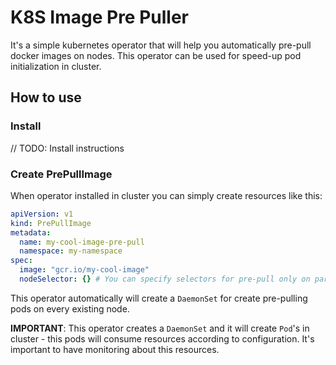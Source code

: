 # K8S Image Pre Puller

It's a simple kubernetes operator that will help you automatically pre-pull docker images on nodes.
This operator can be used for speed-up pod initialization in cluster.

## How to use

### Install

// TODO: Install instructions

### Create PrePullImage

When operator installed in cluster you can simply create resources like this:

```yaml
apiVersion: v1
kind: PrePullImage
metadata:
  name: my-cool-image-pre-pull
  namespace: my-namespace
spec:
  image: "gcr.io/my-cool-image"
  nodeSelector: {} # You can specify selectors for pre-pull only on particular nodes
```

This operator automatically will create a `DaemonSet` for create pre-pulling pods on every existing node.

**IMPORTANT**: This operator creates a `DaemonSet` and it will create `Pod`'s in cluster - this pods will consume resources according to configuration. It's important to have monitoring about this resources.
